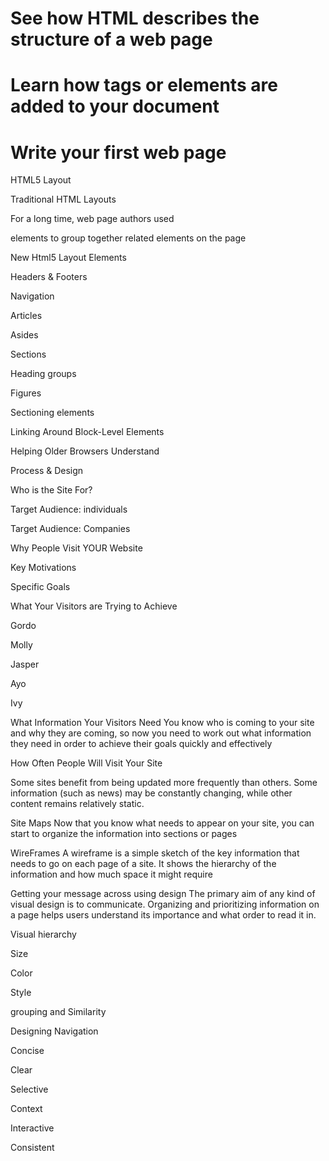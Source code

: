 # See how HTML describes the structure of a web page

# Learn how tags or elements are added to your document

# Write your first web page

HTML5 Layout

Traditional HTML Layouts

For a long time, web page authors used <div> elements to group together related elements on the page

New Html5 Layout Elements

Headers & Footers

Navigation

Articles

Asides

Sections

Heading groups

Figures

Sectioning elements

Linking Around Block-Level Elements

Helping Older Browsers Understand

Process & Design

Who is the Site For?

Target Audience: individuals

Target Audience: Companies

Why People Visit YOUR Website

Key Motivations

Specific Goals

What Your Visitors are Trying to Achieve

Gordo

Molly

Jasper

Ayo

Ivy

What Information Your Visitors Need
You know who is coming to your site and why they are coming, so now you need to work out what information they need in order to achieve 
their goals quickly and effectively



How Often People Will Visit Your Site

Some sites benefit from being updated more frequently than others. Some information (such as news) may be constantly changing, while other 
content remains relatively static.

Site Maps
Now that you know what needs to appear on your site, you can start to organize the information into sections or pages

WireFrames
A wireframe is a simple sketch of the key information that needs to go on each page of a site. It shows the hierarchy of the information and how much space it might require

Getting your message across using design
The primary aim of any kind of visual design is to communicate. Organizing and prioritizing information on a page helps users understand its importance and what order to read it in.


Visual hierarchy

Size

Color

Style

grouping and Similarity

Designing Navigation

Concise

Clear

Selective

Context

Interactive

Consistent
